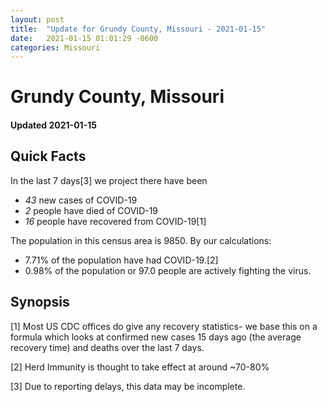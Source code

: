 ```yaml
---
layout: post
title:  "Update for Grundy County, Missouri - 2021-01-15"
date:   2021-01-15 01:01:29 -0600
categories: Missouri
---
```


# Grundy County, Missouri
#### Updated 2021-01-15

## Quick Facts

In the last 7 days[3] we project there have been
- *43* new cases of COVID-19
- *2* people have died of COVID-19
- *16* people have recovered from COVID-19[1]

The population in this census area is 9850. By our calculations:
- 7.71% of the population have had COVID-19.[2]
- 0.98% of the population or 97.0 people are actively fighting the virus.

## Synopsis




[1] Most US CDC offices do give any recovery statistics- we base this on a formula which looks at confirmed new cases
15 days ago (the average recovery time) and deaths over the last 7 days.

[2] Herd Immunity is thought to take effect at around ~70-80%

[3] Due to reporting delays, this data may be incomplete.
 
    